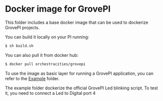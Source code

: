 # Docker image for GrovePI

This folder includes a base docker image that can be used to dockerize
GrovePI projects.

You can build it locally on your PI running:

```bash
$ sh build.sh
```

You can also pull it from docker hub:

```bash
$ docker pull orchestracities/grovepi
```

To use the image as basic layer for running a GrovePI application,
you can refer to the [Example](Example) folder.

The example folder dockerize the official GrovePI Led blinking script.
To test it, you need to connect a Led to Digital port 4
